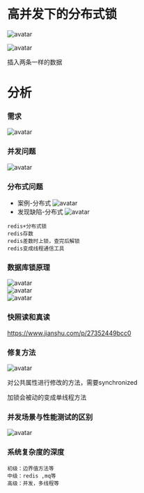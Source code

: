 # 高并发下的分布式锁

![avatar](IdeaProjects/notebookdringleaning/测试相关/服务端测试点试点/pic/1.png)

![avatar](IdeaProjects/notebookdringleaning/测试相关/服务端测试点试点/pic/2.png)

插入两条一样的数据

# 分析
### 需求

![avatar](IdeaProjects/notebookdringleaning/测试相关/服务端测试点试点/pic/3.png)	
### 并发问题
![avatar](IdeaProjects/notebookdringleaning/测试相关/服务端测试点试点/pic/4.png)	
### 分布式问题
- 案例-分布式
 ![avatar](IdeaProjects/notebookdringleaning/测试相关/服务端测试点试点/pic/5.png)	
- 发现缺陷-分布式
![avatar](IdeaProjects/notebookdringleaning/测试相关/服务端测试点试点/pic/6.png)	
```
redis+分布式锁
redis存数
redis差数时上锁，查完后解锁
redis变成线程通信工具
```
###  数据库锁原理
![avatar](IdeaProjects/notebookdringleaning/测试相关/服务端测试点试点/pic/7.png)		
![avatar](IdeaProjects/notebookdringleaning/测试相关/服务端测试点试点/pic/8.png)		
![avatar](IdeaProjects/notebookdringleaning/测试相关/服务端测试点试点/pic/9.png)		
### 快照读和真读
<https://www.jianshu.com/p/27352449bcc0>
### 修复方法
![avatar](IdeaProjects/notebookdringleaning/测试相关/服务端测试点试点/pic/10.png)

对公共属性进行修改的方法，需要synchronized

加锁会被动的变成单线程方法
### 并发场景与性能测试的区别
![avatar](IdeaProjects/notebookdringleaning/测试相关/服务端测试点试点/pic/11.png)		
### 系统复杂度的深度
```
初级：边界值方法等
中级：redis ,mq等
高级：并发，多线程等
```